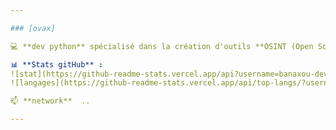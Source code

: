 ```yaml
---

### [ovax] 

💻 **dev python** spécialisé dans la création d'outils **OSINT (Open Source Intelligence)**

📊 **Stats gitHub** :
![stat](https://github-readme-stats.vercel.app/api?username=banaxou-dev&show_icons=true&theme=radical)  
![langages](https://github-readme-stats.vercel.app/api/top-langs/?username=banaxou&layout=compact&theme=radical)

📫 **network**  ..

---
```

